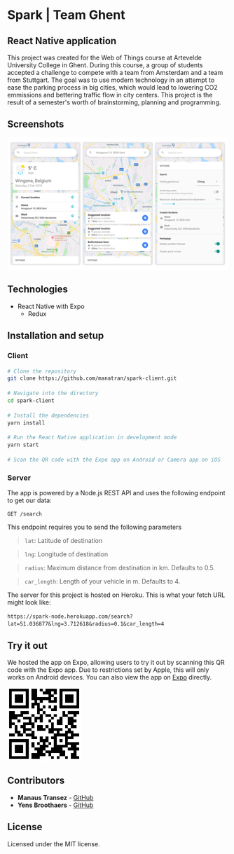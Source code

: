 # Spark  |  Team Ghent

## React Native application

This project was created for the Web of Things course at Artevelde University College in Ghent. During this course, a group of students accepted a challenge to compete with a team from Amsterdam and a team from Stuttgart. The goal was to use modern technology in an attempt to ease the parking process in big cities, which would lead to lowering CO2 emmissions and bettering traffic flow in city centers. This project is the result of a semester's worth of brainstorming, planning and programming.

## Screenshots

![Screenshots](./assets/screenshots.png)

## Technologies

- React Native with Expo
	- Redux

## Installation and setup

### Client

```bash
# Clone the repository
git clone https://github.com/manatran/spark-client.git

# Navigate into the directory
cd spark-client

# Install the dependencies
yarn install

# Run the React Native application in development mode
yarn start

# Scan the QR code with the Expo app on Android or Camera app on iOS
```

### Server

The app is powered by a Node.js REST API and uses the following endpoint to get our data:

```
GET /search
```

This endpoint requires you to send the following parameters

> `lat`: Latitude of destination

> `lng`: Longitude of destination

> `radius`: Maximum distance from destination in km. Defaults to 0.5.

> `car_length`: Length of your vehicle in m. Defaults to 4.

The server for this project is hosted on Heroku. This is what your fetch URL might look like: 

`https://spark-node.herokuapp.com/search?lat=51.036877&lng=3.712618&radius=0.1&car_length=4`

## Try it out

We hosted the app on Expo, allowing users to try it out by scanning this QR code with the Expo app. Due to restrictions set by Apple, this will only works on Android devices. You can also view the app on [Expo](https://expo.io/@manaus_t/spark) directly.

![QR code](./assets/qr-code.png)

## Contributors

* **Manaus Transez** - [GitHub](https://github.com/manatran)
* **Yens Broothaers** - [GitHub](https://github.com/yensbroo)


## License

Licensed under the MIT license.